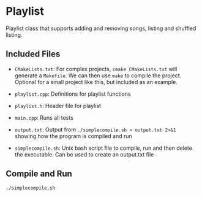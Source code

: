 # Playlist

Playlist class that supports adding and removing songs, listing and shuffled listing.

## Included Files

- `CMakeLists.txt`: For complex projects, `cmake CMakeLists.txt` will
  generate a `Makefile`. We can then use `make` to compile the
  project. Optional for a small project like this, but included as an
  example.

- `playlist.cpp`: Definitions for playlist functions

- `playlist.h`: Header file for playlist

- `main.cpp`: Runs all tests

- `output.txt`: Output from `./simplecompile.sh > output.txt 2>&1`
showing how the program is compiled and run

- `simplecompile.sh`: Unix bash script file to compile, run 
and then delete the executable. Can be used to create an output.txt file


## Compile and Run

```shell script
./simplecompile.sh
```